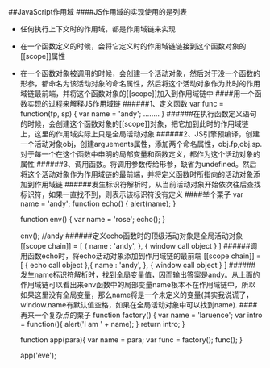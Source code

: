 ##JavaScript作用域
####JS作用域的实现使用的是列表
- 任何执行上下文时的作用域，都是作用域链来实现
- 在一个函数定义的时候，会将它定义时的作用域链链接到这个函数对象的[[scope]]属性
- 在一个函数对象被调用的时候，会创建一个活动对象，然后对于没一个函数的形参，都命名为该活动对象的命名属性，然后将这个活动对象作为此时的作用域链最前端，并将这个函数对象的[[scope]]加入到作用域链中
####用一个函数实现的过程来解释JS作用域链
######1、定义函数
    var func = function(fp, sp) {
          var name = 'andy';
          ........
     }
######在执行函数定义语句的时候，会创建这个函数对象的[[scope]]对象，把它加到此时的作用域链上，这里的作用域实际上只是全局活动对象
######2、JS引擎预编译，创建一个活动对象obj，创建arguements属性，添加两个命名属性，obj.fp,obj.sp.对于每一个在这个函数中申明的局部变量和函数定义，都作为这个活动对象的属性
######3、调用函数。将调用参数传给形参，缺省为undefined。然后将这个活动对象作为作用域链的最前端，并将定义函数时所指向的活动对象添加到作用域链
######发生标识符解析时，从当前活动对象开始依次往后查找标识符，如果一直找不到，则表示该标识符没有定义
####举个栗子
     var name = 'andy';
     function echo() {
          alert(name);
     }
 
     function env() {
          var name = 'rose';
          echo();
     }
 
     env();  //andy
######定义echo函数时的顶级活动对象是全局活动对象
    [[scope chain]] = [
    {
     	name : 'andy',
    }, {
     	window call object
    }
    ]
######调用函数echo时，将echo活动对象添加到作用域链的最前端
    [[scope chain]] = [
    {
		echo call object
	},{
     	name : 'andy',
    }, {
     	window call object
    }
    ]
######发生name标识符解析时，找到全局变量值，因而输出答案是andy。从上面的作用域链可以看出来env函数中的局部变量name根本不在作用域链中，所以如果这里没有全局变量，那么name将是一个未定义的变量(其实我说谎了，window.name有默认值空格，如果在全局活动对象中可以找到name).
####再来一个复杂点的栗子
    function factory() {
     var name = 'laruence';
     var intro = function(){
          alert('I am ' + name);
     }
     return intro;
    }
 
	function app(para){
	     var name = para;
	     var func = factory();
	     func();
	}
	 
	app('eve');